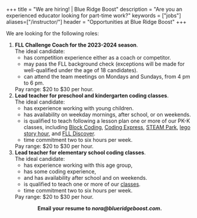 +++
title = "We are hiring! | Blue Ridge Boost"
description = "Are you an experienced educator looking for part-time work?"
keywords = ["jobs"]
aliases=["/instructor/"]
header = "Opportunities at Blue Ridge Boost"
+++

<div class="container p-2">
    <div class="row">
        <div class="col">
            We are looking for the following roles:
            <ol>
                <li><b>FLL Challenge Coach for the 2023-2024 season</b>.<br> 
                The ideal candidate:
                <ul>
                    <li>has competition experience either as a coach or competitor. 
                    <li>may pass the FLL background check (exceptions will be made for well-qualified under the age of 18 candidates).
                    <li>can attend the team meetings on Mondays and Sundays, from 4 pm to 6 pm. 
                </ul>
                Pay range: $20 to $30 per hour. 
                <li><b>Lead teacher for preschool and kindergarten coding classes</b>.<br> 
                The ideal candidate:
                <ul>
                    <li>has experience working with young children.
                    <li>has availability on weekday mornings, after school, or on weekends.
                    <li>is qualified to teach following a lesson plan one or more of our PK-K classes, including <a href="/class/coding/preschool-block-coding/">Block Coding</a>, <a href="https://education.lego.com/en-us/lessons/preschool-coding-express">Coding Express</a>, <a href="https://education.lego.com/en-us/lessons/preschool-steam-park">STEAM Park</a>, <a href="https://education.lego.com/en-us/lessons/preschool-storytales">lego story hour</a>, and <a href="/class/coding/fll-discover/">FLL Discover</a>. 
                    <li>time commitment two to six hours per week.
                </ul>
                Pay range: $20 to $30 per hour. 
                <li><b>Lead teacher for elementary school coding classes</b>. <br> 
                The ideal candidate:
                <ul>
                    <li>has experience working with this age group, 
                    <li>has some coding experience, 
                    <li>and has availability after school and on weekends.
                    <li>is qualified to teach one or more of our <a href="/class/coding/ongoing/">classes</a>.
                    <li>time commitment two to six hours per week.
                </ul>
                Pay range: $20 to $30 per hour. 
            </ol>
        </div>
    </div>
    <div class="row">
        <div class="col">
            <div class="px-2 darknote">
                <center> <b>Email your resume to <em>nora@blueridgeboost.com</em></a>.</b> </center>
            </div>
        </div>
    </div>
</div>